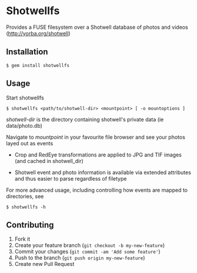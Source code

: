 # Shotwellfs

Provides a FUSE filesystem over a Shotwell database of photos and videos (http://yorba.org/shotwell) 

## Installation

    $ gem install shotwellfs

## Usage

Start shotwellfs

    $ shotwellfs <path/to/shotwell-dir> <mountpoint> [ -o mountoptions ]

_shotwell-dir_ is the directory containing shotwell's private data (ie data/photo.db)

Navigate to _mountpoint_ in your favourite file browser and see your photos layed out as events

   * Crop and RedEye transformations are applied to JPG and TIF images (and cached in shotwell_dir)

   * Shotwell event and photo information is available via extended attributes and thus easier to parse
     regardless of filetype

For more advanced usage, including controlling how events are mapped to directories, see

    $ shotwellfs -h

## Contributing

1. Fork it
2. Create your feature branch (`git checkout -b my-new-feature`)
3. Commit your changes (`git commit -am 'Add some feature'`)
4. Push to the branch (`git push origin my-new-feature`)
5. Create new Pull Request
